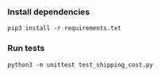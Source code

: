 


### Install dependencies
```
pip3 install -r requirements.txt 
```
### Run tests
```
python3 -m unittest test_shipping_cost.py
```
